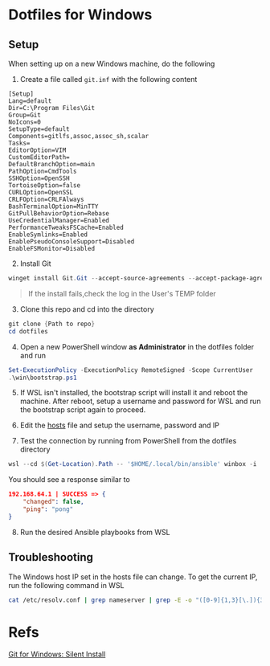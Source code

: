 # Dotfiles for Windows

## Setup
When setting up on a new Windows machine, do the following

1. Create a file called `git.inf` with the following content
```
[Setup]
Lang=default
Dir=C:\Program Files\Git
Group=Git
NoIcons=0
SetupType=default
Components=gitlfs,assoc,assoc_sh,scalar
Tasks=
EditorOption=VIM
CustomEditorPath=
DefaultBranchOption=main
PathOption=CmdTools
SSHOption=OpenSSH
TortoiseOption=false
CURLOption=OpenSSL
CRLFOption=CRLFAlways
BashTerminalOption=MinTTY
GitPullBehaviorOption=Rebase
UseCredentialManager=Enabled
PerformanceTweaksFSCache=Enabled
EnableSymlinks=Enabled
EnablePseudoConsoleSupport=Disabled
EnableFSMonitor=Disabled
```

2. Install Git
```powershell
winget install Git.Git --accept-source-agreements --accept-package-agreements --override "/VERYSILENT /SUPPRESSMSGBOXES /NORESTART /NOCANCEL /CLOSEAPPLICATIONS /RESTARTAPPLICATIONS /SP- /LOG /LOADINF=git.inf"
```
> If the install fails,check the log in the User's TEMP folder

3. Clone this repo and cd into the directory
```powershell
git clone {Path to repo}
cd dotfiles
```

4. Open a new PowerShell window **as Administrator** in the dotfiles folder and run
```powershell
Set-ExecutionPolicy -ExecutionPolicy RemoteSigned -Scope CurrentUser
.\win\bootstrap.ps1
```

5. If WSL isn't installed, the bootstrap script will install it and reboot the machine. After reboot, setup a username and password for WSL and run the bootstrap script again to proceed.

6. Edit the [hosts](/win/ansible/hosts) file and setup the username, password and IP

7. Test the connection by running from PowerShell from the dotfiles directory
```powershell
wsl --cd $(Get-Location).Path -- '$HOME/.local/bin/ansible' winbox -i ./win/ansible/hosts -m win_ping
```

You should see a response similar to
```json
192.168.64.1 | SUCCESS => {
    "changed": false,
    "ping": "pong"
}
```

8. Run the desired Ansible playbooks from WSL

## Troubleshooting
The Windows host IP set in the hosts file can change.
To get the current IP, run the following command in WSL
```bash
cat /etc/resolv.conf | grep nameserver | grep -E -o "([0-9]{1,3}[\.]){3}[0-9]{1,3}"
```


# Refs
[Git for Windows: Silent Install](https://github.com/git-for-windows/git/wiki/Silent-or-Unattended-Installatio)